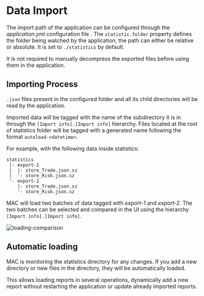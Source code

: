 # Data Import

The import path of the application can be configured through the
_application.yml_ configuration file . The `statistic.folder` property defines
the folder being watched by the application, the path can either be relative or
absolute. It is set to `./statistics` by default.

It is not required to manually decompress the exported files before using them
in the application.

## Importing Process

`.json` files present in the configured folder and all its child directories
will be read by the application.

Imported data will be tagged with the name of the subdirectory it is in through
the `[Import info].[Import info]` hierarchy. Files located at the root of
statistics folder will be tagged with a generated name following the format
`autoload-<datetime>`.

For example, with the following data inside statistics:

```
statistics
 |- export-1
 |  |- store_Trade.json.sz
 |  '- store_Risk.json.sz
 '- export-2
    |- store_Trade.json.sz
    '- store_Risk.json.sz
```

MAC will load two batches of data tagged with _export-1_ and _export-2_. The two
batches can be selected and compared in the UI using the hierarchy `[Import
info].[Import info]`.

![loading-comparison](../assets/loading-comparison.png "Comparing the base
measures for two loaded reports")

## Automatic loading

MAC is monitoring the statistics directory for any changes. If you add a new
directory or new files in the directory, they will be automatically loaded.

This allows loading reports in several operations, dynamically add a new report
without restarting the application or update already imported reports.
